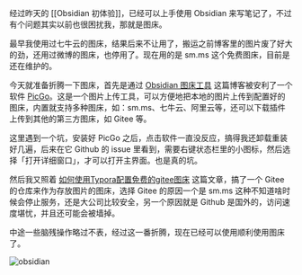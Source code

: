 经过昨天的 [[Obsidian 初体验]]，已经可以上手使用 Obsidian 来写笔记了，不过有个问题其实以前也很困扰我，那就是图床。

最早我使用过七牛云的图床，结果后来不让用了，搬运之前博客里的图片废了好大的劲，还用过微博的图床，也停用了。现在用的是 sm.ms 这个免费图床，目前是还在维护的。

今天就准备折腾一下图床，首先是通过 [Obsidian 图床工具](https://publish.obsidian.md/chinesehelp/01+2021%E6%96%B0%E6%95%99%E7%A8%8B/%E5%9B%BE%E5%BA%8A%E5%B7%A5%E5%85%B7) 这篇博客被安利了一个软件 [PicGo](https://picgo.github.io/PicGo-Doc/)。这是一个图片上传工具，可以方便地把本地的图片上传到配置好的图床，内置就支持多种图床，如：sm.ms、七牛云、阿里云等，还可以下载插件上传到其他的第三方图床，如 Gitee 等。

这里遇到一个坑，安装好 PicGo 之后，点击软件一直没反应，搞得我还卸载重装好几遍，后来在它 Github 的 issue 里看到，需要右键状态栏里的小图标，然后选择「打开详细窗口」，才可以打开主界面。也是真的坑。

然后我又照着 [如何使用Typora配置免费的gitee图床](https://zhuanlan.zhihu.com/p/338554751) 这篇文章，搞了一个 Gitee 的仓库来作为存放图片的图床，选择 Gitee 的原因一个是 sm.ms 这种不知道啥时候会停止服务，还是大公司比较安全，另一个原因就是 Github 是国外的，访问速度堪忧，并且还可能会被墙掉。

中途一些脑残操作略过不表，经过这一番折腾，现在已经可以使用顺利使用图床了。

![obsidian](https://gitee.com/owenlee233/image_store/raw/master/202109020047769.png)